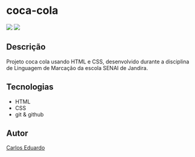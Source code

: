 
# coca-cola
![](./img/Captura%20de%20Tela%202025-03-17%20%C3%A0s%2016.55.39.png)
![](./img/Captura%20de%20Tela%202025-03-17%20%C3%A0s%2016.55.50.png)


## Descrição
Projeto coca cola usando HTML e CSS, desenvolvido durante a disciplina de Linguagem de Marcação da escola SENAI de Jandira.

## Tecnologias
* HTML
* CSS
* git
& github

## Autor
[Carlos Eduardo](https://www.linkedin.com/in/carlos-eduardo-silva-pereira-a2413b353/)
